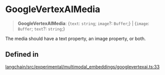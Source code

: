 GoogleVertexAIMedia
===================

> **GoogleVertexAIMedia**: {`text`: `string`; `image`?: `Buffer`;} | {`image`: `Buffer`; `text`?: `string`;}

The media should have a text property, an image property, or both.

Defined in[](#defined-in "Direct link to Defined in")
------------------------------------------------------

[langchain/src/experimental/multimodal\_embeddings/googlevertexai.ts:33](https://github.com/hwchase17/langchainjs/blob/1c1274d/langchain/src/experimental/multimodal_embeddings/googlevertexai.ts#L33)